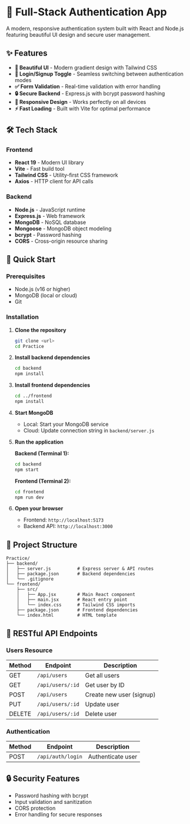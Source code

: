 # 🔐 Full-Stack Authentication App

A modern, responsive authentication system built with React and Node.js featuring beautiful UI design and secure user management.

## ✨ Features

- **🎨 Beautiful UI** - Modern gradient design with Tailwind CSS
- **🔄 Login/Signup Toggle** - Seamless switching between authentication modes
- **✅ Form Validation** - Real-time validation with error handling
- **🔒 Secure Backend** - Express.js with bcrypt password hashing
- **📱 Responsive Design** - Works perfectly on all devices
- **⚡ Fast Loading** - Built with Vite for optimal performance

## 🛠️ Tech Stack

### Frontend
- **React 19** - Modern UI library
- **Vite** - Fast build tool
- **Tailwind CSS** - Utility-first CSS framework
- **Axios** - HTTP client for API calls

### Backend
- **Node.js** - JavaScript runtime
- **Express.js** - Web framework
- **MongoDB** - NoSQL database
- **Mongoose** - MongoDB object modeling
- **bcrypt** - Password hashing
- **CORS** - Cross-origin resource sharing

## 🚀 Quick Start

### Prerequisites
- Node.js (v16 or higher)
- MongoDB (local or cloud)
- Git

### Installation

1. **Clone the repository**
   ```bash
   git clone <url>
   cd Practice
   ```

2. **Install backend dependencies**
   ```bash
   cd backend
   npm install
   ```

3. **Install frontend dependencies**
   ```bash
   cd ../frontend
   npm install
   ```

4. **Start MongoDB**
   - Local: Start your MongoDB service
   - Cloud: Update connection string in `backend/server.js`

5. **Run the application**
   
   **Backend (Terminal 1):**
   ```bash
   cd backend
   npm start
   ```
   
   **Frontend (Terminal 2):**
   ```bash
   cd frontend
   npm run dev
   ```

6. **Open your browser**
   - Frontend: `http://localhost:5173`
   - Backend API: `http://localhost:3000`

## 📁 Project Structure

```
Practice/
├── backend/
│   ├── server.js          # Express server & API routes
│   ├── package.json       # Backend dependencies
│   └── .gitignore
└── frontend/
    ├── src/
    │   ├── App.jsx        # Main React component
    │   ├── main.jsx       # React entry point
    │   └── index.css      # Tailwind CSS imports
    ├── package.json       # Frontend dependencies
    └── index.html         # HTML template
```

## 🔧 RESTful API Endpoints

### Users Resource
| Method | Endpoint | Description |
|--------|----------|-------------|
| GET | `/api/users` | Get all users |
| GET | `/api/users/:id` | Get user by ID |
| POST | `/api/users` | Create new user (signup) |
| PUT | `/api/users/:id` | Update user |
| DELETE | `/api/users/:id` | Delete user |

### Authentication
| Method | Endpoint | Description |
|--------|----------|-------------|
| POST | `/api/auth/login` | Authenticate user |



## 🔒 Security Features

- Password hashing with bcrypt
- Input validation and sanitization
- CORS protection
- Error handling for secure responses


